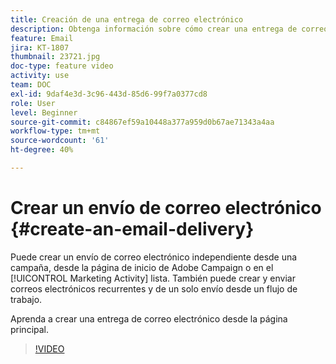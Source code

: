 ```yaml
---
title: Creación de una entrega de correo electrónico
description: Obtenga información sobre cómo crear una entrega de correo electrónico desde la página principal.
feature: Email
jira: KT-1807
thumbnail: 23721.jpg
doc-type: feature video
activity: use
team: DOC
exl-id: 9daf4e3d-3c96-443d-85d6-99f7a0377cd8
role: User
level: Beginner
source-git-commit: c84867ef59a10448a377a959d0b67ae71343a4aa
workflow-type: tm+mt
source-wordcount: '61'
ht-degree: 40%

---
```


# Crear un envío de correo electrónico {#create-an-email-delivery}

Puede crear un envío de correo electrónico independiente desde una campaña, desde la página de inicio de Adobe Campaign o en el [!UICONTROL Marketing Activity] lista. También puede crear y enviar correos electrónicos recurrentes y de un solo envío desde un flujo de trabajo.

Aprenda a crear una entrega de correo electrónico desde la página principal.

>[!VIDEO](https://video.tv.adobe.com/v/23721?quality=12&learn=on)
